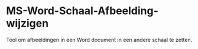 # MS-Word-Schaal-Afbeelding-wijzigen
Tool om afbeeldingen in een Word document in een andere schaal te zetten.

